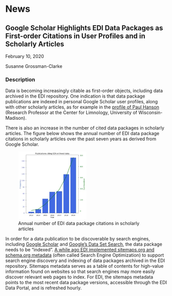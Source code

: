 # News 

## Google Scholar Highlights EDI Data Packages as First-order Citations in User Profiles and in Scholarly Articles

February 10, 2020

Susanne Grossman-Clarke

### Description

Data is becoming increasingly citable as first-order objects, including data archived in the EDI repository. One indication is that data package publications are indexed in personal Google Scholar user profiles, along with other scholarly articles, as for example in the [profile of Paul Hanson](https://scholar.google.com/citations?hl=en&user=0WZOHCwAAAAJ&view_op=list_works&sortby=pubdate) (Research Professor at the Center for Limnology, University of Wisconsin-Madison).

There is also an increase in the number of cited data packages in scholarly articles. The figure below shows the annual number of EDI data package citations in scholarly articles over the past seven years as derived from Google Scholar.

<figure class="figure_featured">
    <img src="/static/images/news/edi-annual-chart.png" alt="chart of datasets" width="50%">
    <figcaption>Annual number of EDI data package citations in scholarly articles</figcaption>
</figure>

In order for a data publication to be discoverable by search engines, including [Google Scholar](https://scholar.google.com/) and [Google’s Data Set Search](https://datasetsearch.research.google.com/), the data package needs to be “indexed”. [A while ago EDI implemented sitemaps.org and schema.org metadata](https://environmentaldatainitiative.org/2018/09/08/sitemaps-org-schema-org/) (often called Search Engine Optimization) to support search engine discovery and indexing of data packages archived in the EDI repository. Sitemaps metadata serves as a table of contents for high-value information found on websites so that search engines may more easily discover relevant web pages to index. For EDI, the sitemaps metadata points to the most recent data package versions, accessible through the EDI Data Portal, and is refreshed hourly.

<!-- News -->